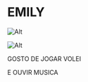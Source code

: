 # EMILY

![Alt](https://upload.wikimedia.org/wikipedia/pt/3/39/The_Weeknd_-_Starboy.png)

![Alt](https://images.squarespace-cdn.com/content/v1/58ab2fce20099e7487a18b2a/1488317118917-H6WVRJKUFWD45WAUJ4LY/image-asset.png?format=1500w)


GOSTO DE JOGAR VOLEI 

E OUVIR MUSICA
